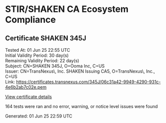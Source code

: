 # STIR/SHAKEN CA Ecosystem Compliance

## Certificate SHAKEN 345J

Tested At: 01 Jun 25 22:55 UTC\
Initial Validity Period: 30 day(s)\
Remaining Validity Period: 22 day(s)\
Subject: CN=SHAKEN 345J, O=Ooma Inc, C=US\
Issuer: CN=TransNexus\\, Inc. SHAKEN Issuing CA5, O=TransNexus\\, Inc., C=US\
Link: https://certificates.transnexus.com/345J/06c31a42-9949-4290-931c-4e6b2ab7c02e.pem

[View certificate details](https://x509.io/?cert=MIICxzCCAm6gAwIBAgIQSCRCEhkvzuiizbZYSHwrSDAKBggqhkjOPQQDAjBWMQswCQYDVQQGEwJVUzEZMBcGA1UEChMQVHJhbnNOZXh1cywgSW5jLjEsMCoGA1UEAxMjVHJhbnNOZXh1cywgSW5jLiBTSEFLRU4gSXNzdWluZyBDQTUwHhcNMjUwNTI0MDc1NTA2WhcNMjUwNjIzMDc1NTA1WjA2MQswCQYDVQQGEwJVUzERMA8GA1UEChMIT29tYSBJbmMxFDASBgNVBAMTC1NIQUtFTiAzNDVKMFkwEwYHKoZIzj0CAQYIKoZIzj0DAQcDQgAE72p%2Fro1%2BoqaTK8RaOThL40Tu3sbXzGeamwZfl6xh9QNAdeTHOhcfVy7RuevkzlwnYsV7LACTp8%2B5EiKM1RhgPaOCATwwggE4MAwGA1UdEwEB%2FwQCMAAwDgYDVR0PAQH%2FBAQDAgeAMB0GA1UdDgQWBBRqvvF%2FrZu1NN4QNECj0p6DUxj0VzAfBgNVHSMEGDAWgBTaALOH%2BII%2Fv7oiomRjtfYvzI51yjAXBgNVHSAEEDAOMAwGCmCGSAGG%2FwkBAQQwgaYGA1UdHwSBnjCBmzCBmKA6oDiGNmh0dHBzOi8vYXV0aGVudGljYXRlLWFwaS5pY29uZWN0aXYuY29tL2Rvd25sb2FkL3YxL2NybKJapFgwVjEUMBIGA1UEBwwLQnJpZGdld2F0ZXIxCzAJBgNVBAgMAk5KMRMwEQYDVQQDDApTVEktUEEgQ1JMMQswCQYDVQQGEwJVUzEPMA0GA1UECgwGU1RJLVBBMBYGCCsGAQUFBwEaBAowCKAGFgQzNDVKMAoGCCqGSM49BAMCA0cAMEQCIGNAnFH%2FdZRmk8QW%2FiShcvkJfso5FTQDF9hgzLJ%2BXMasAiAuBrINAro7B0usQ%2B487u6Ozj7AQ6XYPW8o1M7z2DhH2g%3D%3D)

164 tests were ran and no error, warning, or notice level issues were found


Generated: 01 Jun 25 22:59 UTC